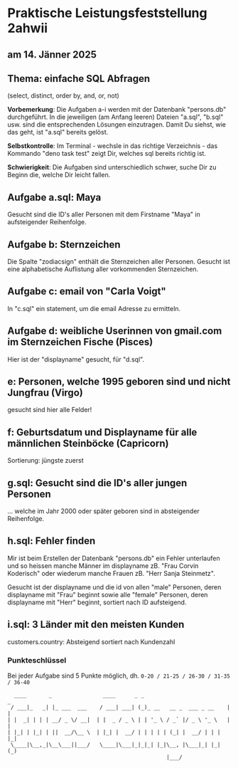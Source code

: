 # Praktische Leistungsfeststellung 2ahwii

## am 14. Jänner 2025

## Thema: einfache SQL Abfragen

(select, distinct, order by, and, or, not)

**Vorbemerkung**: Die Aufgaben a-i werden mit der Datenbank "persons.db"
durchgeführt. In die jeweiligen (am Anfang leeren) Dateien "a.sql", "b.sql" usw.
sind die entsprechenden Lösungen einzutragen. Damit Du siehst, wie das geht, ist
"a.sql" bereits gelöst.

**Selbstkontrolle**: Im Terminal - wechsle in das richtige Verzeichnis - das
Kommando "deno task test" zeigt Dir, welches sql bereits richtig ist.

**Schwierigkeit**: Die Aufgaben sind unterschiedlich schwer, suche Dir zu Beginn
die, welche Dir leicht fallen.

## Aufgabe a.sql: Maya

Gesucht sind die ID's aller Personen mit dem Firstname "Maya" in aufsteigender
Reihenfolge.

## Aufgabe b: Sternzeichen

Die Spalte "zodiacsign" enthält die Sternzeichen aller Personen. Gesucht ist
eine alphabetische Auflistung aller vorkommenden Sternzeichen.

## Aufgabe c: email von "Carla Voigt"

In "c.sql" ein statement, um die email Adresse zu ermitteln.

## Aufgabe d: weibliche Userinnen von gmail.com im Sternzeichen Fische (Pisces)

Hier ist der "displayname" gesucht, für "d.sql".

## e: Personen, welche 1995 geboren sind und nicht Jungfrau (Virgo)

gesucht sind hier alle Felder!

## f: Geburtsdatum und Displayname für alle männlichen Steinböcke (Capricorn)

Sortierung: jüngste zuerst

## g.sql: Gesucht sind die ID's aller jungen Personen

... welche im Jahr 2000 oder später geboren sind in absteigender Reihenfolge.

## h.sql: Fehler finden

Mir ist beim Erstellen der Datenbank "persons.db" ein Fehler unterlaufen und so
heissen manche Männer im displayname zB. "Frau Corvin Koderisch" oder wiederum
manche Frauen zB. "Herr Sanja Steinmetz".

Gesucht ist der displayname und die id von allen "male" Personen, deren
displayname mit "Frau" beginnt sowie alle "female" Personen, deren displayname
mit "Herr" beginnt, sortiert nach ID aufsteigend.

## i.sql: 3 Länder mit den meisten Kunden

customers.country: Absteigend sortiert nach Kundenzahl

### Punkteschlüssel

Bei jeder Aufgabe sind 5 Punkte möglich, dh. `0-20 / 21-25 / 26-30 / 31-35 / 36-40`

```text
  ____       _                ____      _ _                           _
 / ___|_   _| |_ ___  ___    / ___| ___| (_)_ __   __ _  ___ _ __    | |
| |  _| | | | __/ _ \/ __|  | |  _ / _ \ | | '_ \ / _` |/ _ \ '_ \   | |
| |_| | |_| | ||  __/\__ \  | |_| |  __/ | | | | | (_| |  __/ | | |  |_|
 \____|\__,_|\__\___||___/   \____|\___|_|_|_| |_|\__, |\___|_| |_|  (_)
                                                  |___/
```
